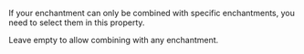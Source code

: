 If your enchantment can only be combined with specific enchantments, 
you need to select them in this property. 

Leave empty to allow combining with any enchantment.